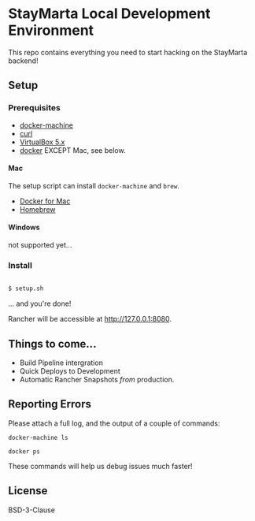 # StayMarta Local Development Environment

This repo contains everything you need to start hacking on the StayMarta backend!

## Setup

### Prerequisites

* [docker-machine](https://docs.docker.com/machine/install-machine/)
* [curl](https://curl.haxx.se/)
* [VirtualBox 5.x](https://www.virtualbox.org/)
* [docker](https://docker.io) EXCEPT Mac, see below.

#### Mac

The setup script can install `docker-machine` and `brew`.

* [Docker for Mac](https://docs.docker.com/engine/installation/mac/)
* [Homebrew](http://brew.sh/)

#### Windows

not supported yet...

### Install

```bash

$ setup.sh
```

... and you're done!

Rancher will be accessible at http://127.0.0.1:8080.

## Things to come...

* Build Pipeline intergration
* Quick Deploys to Development
* Automatic Rancher Snapshots *from* production.

## Reporting Errors

Please attach a full log, and the output of a couple of commands:

`docker-machine ls`

`docker ps`

These commands will help us debug issues much faster!

## License

BSD-3-Clause
